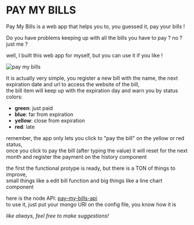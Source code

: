 # PAY MY BILLS

Pay My Bills is a web app that helps you to, you guessed it, pay your bills !

Do you have problems keeping up with all the bills you have to pay ? no ? just me ?

well, I built this web app for myself, but you can use it if you like !


![pay my bills](https://i.ibb.co/jMhqc1g/pay-my-bills.png)

It is actually very simple, you register a new bill with the name, the next expiration date and url to access the website of the bill,  
the bill item will keep up with the expiration day and warn you by status colors:
  - **green**: just paid
  - **blue**: far from expiration
  - **yellow**: close from expiration
  - **red**: late

remember, the app only lets you click to "pay the bill" on the yellow or red status,  
once you click to pay the bill (after typing the value) it will reset for the next month and register the payment on the history component


the first the functional protype is ready, but there is a TON of things to improve,  
small things like a edit bill function and big things like a line chart component

here is the node API: <a href="https://github.com/akiosTerr/pay-my-bills-api">pay-my-bills-api</a>  
to use it, just put your mongo URI on the config file, you know how it is

*like always, feel free to make suggestions!*
